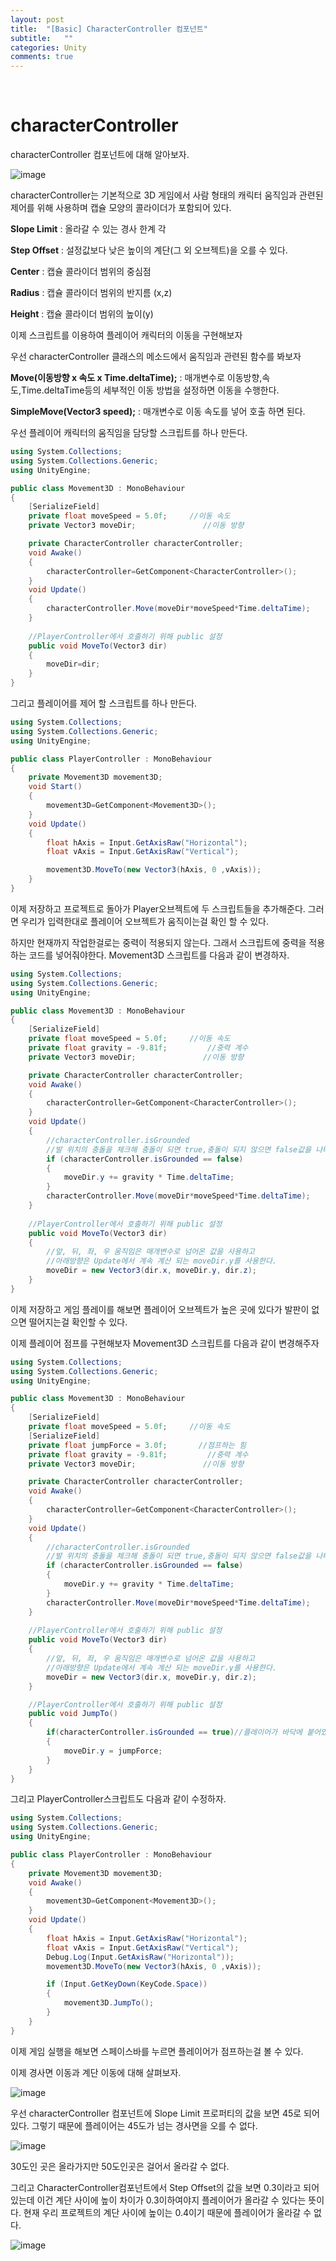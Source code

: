 ```yaml
---
layout: post
title:  "[Basic] CharacterController 컴포넌트"
subtitle:   ""
categories: Unity
comments: true
---
```


<br>

# characterController 

characterController 컴포넌트에 대해 알아보자.

![image](https://user-images.githubusercontent.com/101051124/158762411-e1947781-beb9-4af2-9142-610cf8e1ca32.png)

characterController는 기본적으로 3D 게임에서 사람 형태의 캐릭터 움직임과 관련된 제어를 위해 사용하며 캡슐 모양의 콜라이더가 포함되어 있다.

**Slope Limit** : 올라갈 수 있는 경사 한계 각

**Step Offset** : 설정값보다 낮은 높이의 계단(그 외 오브젝트)을 오를 수 있다.

**Center** : 캡슐 콜라이더 범위의 중심점

**Radius** : 캡슐 콜라이더 범위의 반지름 (x,z)

**Height** : 캡슐 콜라이더 범위의 높이(y)

이제 스크립트를 이용하여 플레이어 캐릭터의 이동을 구현해보자

우선 characterController 클래스의 메소드에서 움직임과 관련된 함수를 봐보자

**Move(이동방향 x 속도 x Time.deltaTime);** : 매개변수로 이동방향,속도,Time.deltaTime등의 세부적인 이동 방법을 설정하면 이동을 수행한다.

**SimpleMove(Vector3 speed);** : 매개변수로 이동 속도를 넣어 호출 하면 된다.

우선 플레이어 캐릭터의 움직임을 담당할 스크립트를 하나 만든다.

```cs
using System.Collections;
using System.Collections.Generic;
using UnityEngine;

public class Movement3D : MonoBehaviour
{
    [SerializeField]
    private float moveSpeed = 5.0f;     //이동 속도
    private Vector3 moveDir;               //이동 방향

    private CharacterController characterController;
    void Awake()
    {
        characterController=GetComponent<CharacterController>();
    }
    void Update()
    {
        characterController.Move(moveDir*moveSpeed*Time.deltaTime);
    }
    
    //PlayerController에서 호출하기 위해 public 설정
    public void MoveTo(Vector3 dir)
    {
        moveDir=dir;
    }
}
```

그리고 플레이어를 제어 할 스크립트를 하나 만든다.

```csharp
using System.Collections;
using System.Collections.Generic;
using UnityEngine;

public class PlayerController : MonoBehaviour
{
    private Movement3D movement3D;
    void Start()
    {
        movement3D=GetComponent<Movement3D>();
    }
    void Update()
    {
        float hAxis = Input.GetAxisRaw("Horizontal");
        float vAxis = Input.GetAxisRaw("Vertical");

        movement3D.MoveTo(new Vector3(hAxis, 0 ,vAxis));
    }
}
```

이제 저장하고 프로젝트로 돌아가 Player오브젝트에 두 스크립트들을 추가해준다. 그러면 우리가 입력한대로 플레이어 오브젝트가 움직이는걸 확인 할 수 있다.

하지만 현재까지 작업한걸로는 중력이 적용되지 않는다. 그래서 스크립트에 중력을 적용하는 코드를 넣어줘야한다. Movement3D 스크립트를 다음과 같이 변경하자.

```cs
using System.Collections;
using System.Collections.Generic;
using UnityEngine;

public class Movement3D : MonoBehaviour
{
    [SerializeField]
    private float moveSpeed = 5.0f;     //이동 속도
    private float gravity = -9.81f;         //중력 계수
    private Vector3 moveDir;               //이동 방향

    private CharacterController characterController;
    void Awake()
    {
        characterController=GetComponent<CharacterController>();
    }
    void Update()
    {
        //characterController.isGrounded 
        //발 위치의 충돌을 체크해 충돌이 되면 true,충돌이 되지 않으면 false값을 나타내는 변수.
        if (characterController.isGrounded == false)
        {
            moveDir.y += gravity * Time.deltaTime;
        }
        characterController.Move(moveDir*moveSpeed*Time.deltaTime);
    }
    
    //PlayerController에서 호출하기 위해 public 설정
    public void MoveTo(Vector3 dir)
    {
        //앞, 뒤, 좌, 우 움직임은 매개변수로 넘어온 값을 사용하고
        //아래방향은 Update에서 계속 계산 되는 moveDir.y를 사용한다.
        moveDir = new Vector3(dir.x, moveDir.y, dir.z);
    }
}
```

이제 저장하고 게임 플레이를 해보면 플레이어 오브젝트가 높은 곳에 있다가 발판이 없으면 떨어지는걸 확인할 수 있다.

이제 플레이어 점프를 구현해보자 Movement3D 스크립트를 다음과 같이 변경해주자

```csharp
using System.Collections;
using System.Collections.Generic;
using UnityEngine;

public class Movement3D : MonoBehaviour
{
    [SerializeField]
    private float moveSpeed = 5.0f;     //이동 속도
    [SerializeField]
    private float jumpForce = 3.0f;       //점프하는 힘
    private float gravity = -9.81f;         //중력 계수
    private Vector3 moveDir;               //이동 방향

    private CharacterController characterController;
    void Awake()
    {
        characterController=GetComponent<CharacterController>();
    }
    void Update()
    {
        //characterController.isGrounded 
        //발 위치의 충돌을 체크해 충돌이 되면 true,충돌이 되지 않으면 false값을 나타내는 변수.
        if (characterController.isGrounded == false)
        {
            moveDir.y += gravity * Time.deltaTime;
        }
        characterController.Move(moveDir*moveSpeed*Time.deltaTime);
    }
    
    //PlayerController에서 호출하기 위해 public 설정
    public void MoveTo(Vector3 dir)
    {
        //앞, 뒤, 좌, 우 움직임은 매개변수로 넘어온 값을 사용하고
        //아래방향은 Update에서 계속 계산 되는 moveDir.y를 사용한다.
        moveDir = new Vector3(dir.x, moveDir.y, dir.z);
    }

    //PlayerController에서 호출하기 위해 public 설정
    public void JumpTo()
    {
        if(characterController.isGrounded == true)//플레이어가 바닥에 붙어있으면
        {
            moveDir.y = jumpForce;
        }
    }
}
```

그리고 PlayerController스크립트도 다음과 같이 수정하자.

```csharp
using System.Collections;
using System.Collections.Generic;
using UnityEngine;

public class PlayerController : MonoBehaviour
{
    private Movement3D movement3D;
    void Awake()
    {
        movement3D=GetComponent<Movement3D>();
    }
    void Update()
    {
        float hAxis = Input.GetAxisRaw("Horizontal");
        float vAxis = Input.GetAxisRaw("Vertical");
        Debug.Log(Input.GetAxisRaw("Horizontal"));
        movement3D.MoveTo(new Vector3(hAxis, 0 ,vAxis));

        if (Input.GetKeyDown(KeyCode.Space))
        {
            movement3D.JumpTo();
        }
    }
}
```

이제 게임 실행을 해보면 스페이스바를 누르면 플레이어가 점프하는걸 볼 수 있다.

이제 경사면 이동과 계단 이동에 대해 살펴보자.

![image](https://user-images.githubusercontent.com/101051124/158762411-e1947781-beb9-4af2-9142-610cf8e1ca32.png)

우선 characterController 컴포넌트에 Slope Limit 프로퍼티의 값을 보면 45로 되어있다. 그렇기 때문에 플레이어는 45도가 넘는 경사면을 오를 수 없다.

![image](https://user-images.githubusercontent.com/101051124/158777330-12bf48bb-2fbb-454b-a541-c40ebb4c18c8.png)

30도인 곳은 올라가지만 50도인곳은 걸어서 올라갈 수 없다.

그리고 CharacterController컴포넌트에서 Step Offset의 값을 보면 0.3이라고 되어 있는데 이건 계단 사이에 높이 차이가 0.3이하여야지 플레이어가 올라갈 수 있다는 뜻이다. 현재 우리 프로젝트의 계단 사이에 높이는 0.4이기 때문에 플레이어가 올라갈 수 없다.

![image](https://user-images.githubusercontent.com/101051124/158777757-d7434f8f-6ee8-45f1-a456-c65acf1ca425.png)

